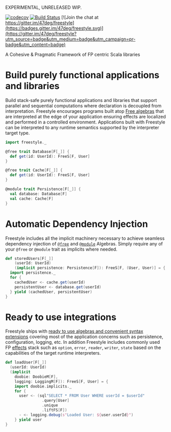 EXPERIMENTAL, UNRELEASED WIP.


[![codecov](https://codecov.io/gh/47deg/freestyle/branch/master/graph/badge.svg)](https://codecov.io/gh/47deg/freestyle) [![Build Status](https://travis-ci.org/47deg/freestyle.svg?branch=master)](https://travis-ci.org/47deg/freestyle) [![Join the chat at https://gitter.im/47deg/freestyle](https://badges.gitter.im/47deg/freestyle.svg)](https://gitter.im/47deg/freestyle?utm_source=badge&utm_medium=badge&utm_campaign=pr-badge&utm_content=badge)

A Cohesive & Pragmatic Framework of FP centric Scala libraries

# Build purely functional applications and libraries
Build stack-safe purely functional applications and libraries that support parallel and sequential computations where declaration is decoupled from interpretation.
Freestyle encourages programs built atop [Free algebras](/docs/src/main/tut/docs/core/algebras.md) that are interpreted at the edge of your application ensuring effects are localized and performed in a controlled environment.
Applications built with Freestyle can be interpreted to any runtime semantics supported by the interpreter target type.

```scala
import freestyle._

@free trait Database[F[_]] {
  def get(id: UserId): FreeS[F, User]
}

@free trait Cache[F[_]] {
  def get(id: UserId): FreeS[F, User]
}

@module trait Persistence[F[_]] {
  val database: Database[F]
  val cache: Cache[F]
}
```

# Automatic Dependency Injection

Freestyle includes all the implicit machinery necessary to achieve seamless dependency injection of [`@free`](/docs/src/main/tut/docs/core/algebras.md) and [`@module`](/docs/src/main/tut/docs/core/modules.md) Algebras.
Simply require any of your `@free` or `@module` trait as implicits where needed.

```scala
def storedUsers[F[_]]
    (userId: UserId)
    (implicit persistence: Persistence[F]): FreeS[F, (User, User)] = {
  import persistence._
  for {
    cachedUser <- cache.get(userId)
    persistentUser <- database.get(userId)
  } yield (cachedUser, persistentUser)
}
```

# Ready to use integrations
Freestyle ships with [ready to use algebras and convenient syntax extensions](/docs/src/main/tut/docs/integrations) covering most of the application concerns such as persistence, configuration, logging, etc.
In addition Freestyle includes commonly used FP [effects](/docs/src/main/tut/docs/effects) stack such as `option`, `error`, `reader`, `writer`, `state` based on the capabilities of
the target runtime interpreters.

```scala
def loadUser[F[_]]
  (userId: UserId)
  (implicit 
    doobie: DoobieM[F], 
    logging: LoggingM[F]): FreeS[F, User] = {
    import doobie.implicits._
    for {
      user <- (sql"SELECT * FROM User WHERE userId = $userId"
                .query[User]
                .unique
                .liftFS[F])
      - <- logging.debug(s"Loaded User: ${user.userId}")
    } yield user
}
```
